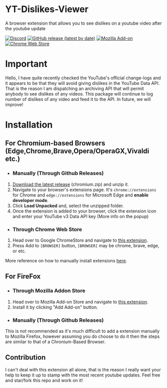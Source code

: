 # YT-Dislikes-Viewer
A browser extension that allows you to see dislikes on a youtube video after the youtube update


[![Discord](https://img.shields.io/discord/690557545965813770?color=blue&label=Discord%20Server&logo=Discord&logoColor=white&style=for-the-badge)](https://u.pgamerx.com/discord) 
[![GitHub release (latest by date)](https://img.shields.io/github/v/release/pgamerx/yt-dislikes-viewer?color=red&label=Chromium%20Release&logo=google&logoColor=red&style=for-the-badge)](https://github.com/pgamerx/yt-dislikes-viewer/releases/latest)
[![Mozilla Add-on](https://img.shields.io/amo/v/yt-dislikes-viewer?color=orange&label=Mozilla%20Release&logo=firefox&style=for-the-badge)](https://addons.mozilla.org/addon/yt-dislikes-viewer/)
[![Chrome Web Store](https://img.shields.io/chrome-web-store/v/ekabjflbgeakdkhdneeakapgboleidee?color=red&label=ChromeStore%20Release&logo=google&logoColor=red&style=for-the-badge)](https://chrome.google.com/webstore/detail/yt-dislikes-viewer/ekabjflbgeakdkhdneeakapgboleidee)

# Important
Hello, I have quite recently checked the YouTube's official change-logs and it appears to be that they will avoid giving dislikes in the YouTube Data API. That is the reason I am dispatching an archiving API that will permit anybody to see dislikes of any videos. This package will continue to log number of dislikes of any video and feed it to the API. In future, we will improve!

# Installation 
## For Chromium-based Browsers (Edge,Chrome,Brave,Opera/OperaGX,Vivaldi etc.)
* ### Manually (Through Github Releases)
1. [Download the latest release](https://github.com/pgamerx/yt-dislikes-viewer/releases/latest) (chromium.zip) and unzip it.
2. Navigate to your browser's extensions page. It's `chrome://extensions` for Chrome and `edge://extensions` for Microsoft Edge and **enable developer mode**.
3. Click **Load Unpacked** and, select the unzipped folder.
4. Once the extension is added to your browser, click the extension icon and enter your YouTube v3 Data API key (More info on the popup)

* ### Through Chrome Web Store
1. Head over to Google ChromeStore and navigate to [this extension](https://chrome.google.com/webstore/detail/yt-dislikes-viewer/ekabjflbgeakdkhdneeakapgboleidee).
2. Press Add to `[BROWSER]` button, `[BROWSER]` may be chrome, brave, edge, or etc.

More reference on how to manually install extensions [here](https://developer.chrome.com/docs/extensions/mv3/getstarted/#manifest).

## For FireFox
* ### Through Mozilla Addon Store
1. Head over to Mozilla Add-on Store and navigate to [this extension](https://addons.mozilla.org/addon/yt-dislikes-viewer/).
2. Install it by clicking "Add Add-on" button.

* ### Manually (Through Github Releases)
This is not recommended as it's much difficult to add a extension manually to Mozilla Firefox, however assuming you do choose to do it then the steps are similar to that of a Chronium-Based Browser.
## Contribution
I can't deal with this extension all alone, that is the reason I really want your help to keep it up to stamp with the most recent youtube updates. Feel free and star/fork this repo and work on it!
